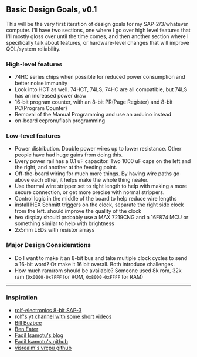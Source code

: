 ## Basic Design Goals, v0.1

This will be the very first iteration of design goals for my SAP-2/3/whatever computer.  I'll have two sections, one where I go over high level features that I'll mostly gloss over until the time comes, and then another section where I specifically talk about features, or hardware-level changes that will improve QOL/system reliability.  


### High-level features

- 74HC series chips when possible for reduced power consumption and better noise immunity
- Look into HCT as well.  74HCT, 74LS, 74HC are all compatible, but 74LS has an increased power draw
- 16-bit program counter, with an 8-bit PR(Page Register) and 8-bit PC(Program Counter)
- Removal of the Manual Programming and use an arduino instead
- on-board eeprom/flash programming


### Low-level features

- Power distribution.  Double power wires up to lower resistance.  Other people have had huge gains from doing this.  
- Every power rail has a 0.1 uF capacitor.  Two 1000 uF caps on the left and the right, and another at the feeding point.  
- Off-the-board wiring for much more things.  By having wire paths go above each other, it helps make the whole thing neater.  
-  Use thermal wire stripper set to right length to help with making a more secure connection, or get more precise with normal strippers.
- Control logic in the middle of the board to help reduce wire lengths
- install HEX Schmitt triggers on the clock, separate the right side clock from the left.  should improve the quality of the clock
- hex display should probably use a MAX 7219CNG and a 16F874 MCU or something similar to help with brightness
- 2x5mm LEDs with resistor arrays


### Major Design Considerations
- Do I want to make it an 8-bit bus and take multiple clock cycles to send a 16-bit word?  Or make it 16 bit overall.  Both introduce challenges.  
- How much ram/rom should be available?  Someone used 8k rom, 32k ram (`0x0000-0x7FFF` for ROM, `0x8000-0xFFFF` for RAM)


---

### Inspiration

- [rolf-electronics 8-bit SAP-3](https://github.com/rolf-electronics/The-8-bit-SAP-3/blob/master/Building%20the%20SAP-3%20rev%203.3.pdf)
- [rolf's yt channel with some short videos](https://www.youtube.com/@rolfdubbeld/videos)
- [Bill Buzbee](https://www.youtube.com/@Homebrew_CPU/videos)
- [Ben Eater](https://www.youtube.com/@BenEater)
- [Fadil Isamotu's blog](https://fadil-1.github.io/blog/8-bit_breadboard_CPU/overview/)
- [Fadil Isamotu's github](https://github.com/Fadil-1/8-BIT-BREADBOARD-CPU)
- [visrealm's vrcpu github](https://github.com/visrealm/vrcpu?tab=readme-ov-file)